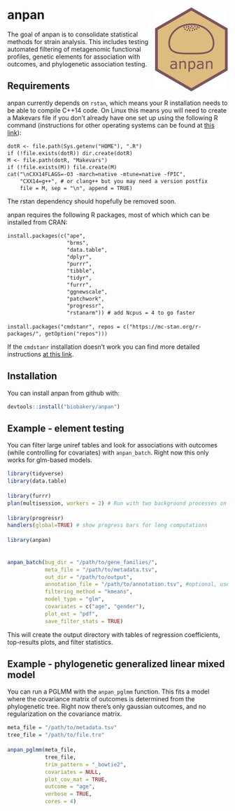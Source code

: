 
<!-- README.md is generated from README.Rmd. Please edit that file -->

# anpan <img src="man/figures/logo.png" align="right"/>

<!-- badges: start -->
<!-- badges: end -->

The goal of anpan is to consolidate statistical methods for strain
analysis. This includes testing automated filtering of metagenomic
functional profiles, genetic elements for association with outcomes, and
phylogenetic association testing.

## Requirements

anpan currently depends on `rstan`, which means your R installation
needs to be able to compile C++14 code. On Linux this means you will
need to create a Makevars file if you don’t already have one set up
using the following R command (instructions for other operating systems
can be found at [this
link](https://github.com/stan-dev/rstan/wiki/RStan-Getting-Started)):

    dotR <- file.path(Sys.getenv("HOME"), ".R")
    if (!file.exists(dotR)) dir.create(dotR)
    M <- file.path(dotR, "Makevars")
    if (!file.exists(M)) file.create(M)
    cat("\nCXX14FLAGS=-O3 -march=native -mtune=native -fPIC",
        "CXX14=g++", # or clang++ but you may need a version postfix
        file = M, sep = "\n", append = TRUE)

The rstan dependency should hopefully be removed soon.

anpan requires the following R packages, most of which which can be
installed from CRAN:

    install.packages(c("ape", 
                       "brms", 
                       "data.table", 
                       "dplyr", 
                       "purrr", 
                       "tibble", 
                       "tidyr", 
                       "furrr", 
                       "ggnewscale",
                       "patchwork", 
                       "progressr",
                       "rstanarm")) # add Ncpus = 4 to go faster

    install.packages("cmdstanr", repos = c("https://mc-stan.org/r-packages/", getOption("repos")))

If the `cmdstanr` installation doesn’t work you can find more detailed
instructions [at this link](https://mc-stan.org/cmdstanr/).

## Installation

You can install anpan from github with:

``` r
devtools::install("biobakery/anpan")
```

## Example - element testing

You can filter large uniref tables and look for associations with
outcomes (while controlling for covariates) with `anpan_batch`. Right
now this only works for glm-based models.

``` r
library(tidyverse)
library(data.table)

library(furrr) 
plan(multisession, workers = 2) # Run with two background processes on the local machine

library(progressr)
handlers(global=TRUE) # show progress bars for long computations

library(anpan)


anpan_batch(bug_dir = "/path/to/gene_families/",
            meta_file = "/path/to/metadata.tsv",
            out_dir = "/path/to/output",
            annotation_file = "/path/to/annotation.tsv", #optional, used for plots
            filtering_method = "kmeans",
            model_type = "glm",
            covariates = c("age", "gender"),
            plot_ext = "pdf",
            save_filter_stats = TRUE)
```

This will create the output directory with tables of regression
coefficients, top-results plots, and filter statistics.

## Example - phylogenetic generalized linear mixed model

You can run a PGLMM with the `anpan_pglmm` function. This fits a model
where the covariance matrix of outcomes is determined from the
phylogenetic tree. Right now there’s only gaussian outcomes, and no
regularization on the covariance matrix.

``` r
meta_file = "/path/to/metadata.tsv" 
tree_file = "/path/to/file.tre"

anpan_pglmm(meta_file,
            tree_file,
            trim_pattern = "_bowtie2",
            covariates = NULL,
            plot_cov_mat = TRUE,
            outcome = "age",
            verbose = TRUE,
            cores = 4)
```
